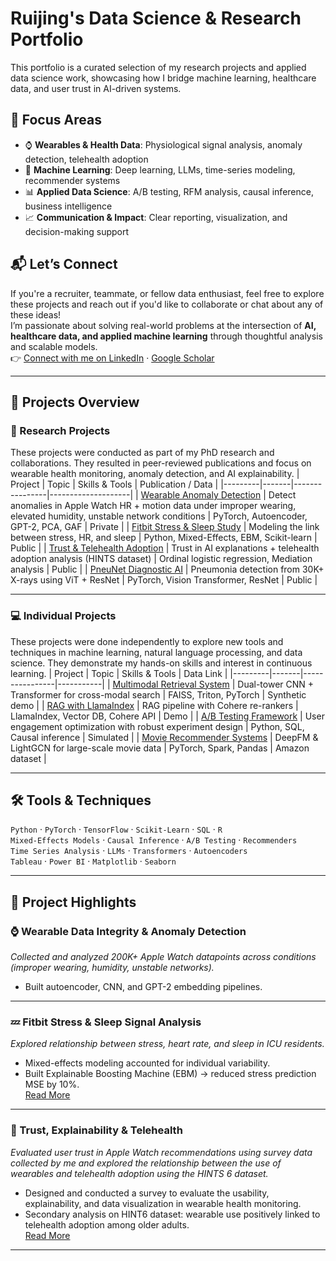 # Ruijing's Data Science & Research Portfolio
This portfolio is a curated selection of my research projects and applied data science work, showcasing how I bridge machine learning, healthcare data, and user trust in AI-driven systems.

## 📌 Focus Areas
- ⌚ **Wearables & Health Data**: Physiological signal analysis, anomaly detection, telehealth adoption  
- 🤖 **Machine Learning**: Deep learning, LLMs, time-series modeling, recommender systems  
- 📊 **Applied Data Science**: A/B testing, RFM analysis, causal inference, business intelligence  
- 📈 **Communication & Impact**: Clear reporting, visualization, and decision-making support  

## 📬 Let’s Connect
If you're a recruiter, teammate, or fellow data enthusiast, feel free to explore these projects and reach out if you'd like to collaborate or chat about any of these ideas!  
I’m passionate about solving real-world problems at the intersection of **AI, healthcare data, and applied machine learning** through thoughtful analysis and scalable models.  
👉 [Connect with me on LinkedIn](https://www.linkedin.com/in/ruijingw/) · [Google Scholar](https://scholar.google.com/citations?user=26WzQFgAAAAJ&hl=en)

---

## 📂 Projects Overview

### 🔬 Research Projects 
These projects were conducted as part of my PhD research and collaborations. They resulted in peer-reviewed publications and focus on wearable health monitoring, anomaly detection, and AI explainability.
| Project | Topic | Skills & Tools | Publication / Data |
|---------|-------|----------------|--------------------|
| [Wearable Anomaly Detection](./01-wearable-anomaly/README.md) | Detect anomalies in Apple Watch HR + motion data under improper wearing, elevated humidity, unstable network conditions | PyTorch, Autoencoder, GPT-2, PCA, GAF | Private |
| [Fitbit Stress & Sleep Study](projects/fitbit-stress/README.md) | Modeling the link between stress, HR, and sleep | Python, Mixed-Effects, EBM, Scikit-learn | Public |
| [Trust & Telehealth Adoption](projects/trust-xai/README.md) | Trust in AI explanations + telehealth adoption analysis (HINTS dataset) | Ordinal logistic regression, Mediation analysis | Public |
| [PneuNet Diagnostic AI](projects/pneunet/README.md) | Pneumonia detection from 30K+ X-rays using ViT + ResNet | PyTorch, Vision Transformer, ResNet | Public |

---

### 💻 Individual Projects 
These projects were done independently to explore new tools and techniques in machine learning, natural language processing, and data science. They demonstrate my hands-on skills and interest in continuous learning.
| Project | Topic | Skills & Tools | Data Link |
|---------|-------|----------------|-----------|
| [Multimodal Retrieval System](projects/multimodal-search/README.md) | Dual-tower CNN + Transformer for cross-modal search | FAISS, Triton, PyTorch | Synthetic demo |
| [RAG with LlamaIndex](projects/rag-pipeline/README.md) | RAG pipeline with Cohere re-rankers | LlamaIndex, Vector DB, Cohere API | Demo |
| [A/B Testing Framework](projects/ab-testing/README.md) | User engagement optimization with robust experiment design | Python, SQL, Causal inference | Simulated |
| [Movie Recommender Systems](projects/recommender-systems/README.md) | DeepFM & LightGCN for large-scale movie data | PyTorch, Spark, Pandas | Amazon dataset |

---

## 🛠 Tools & Techniques
`Python` · `PyTorch` · `TensorFlow` · `Scikit-Learn` · `SQL` · `R`  
`Mixed-Effects Models` · `Causal Inference` · `A/B Testing` · `Recommenders`  
`Time Series Analysis` · `LLMs` · `Transformers` · `Autoencoders`  
`Tableau` · `Power BI` · `Matplotlib` · `Seaborn`

---

## 🌟 Project Highlights

### ⌚ Wearable Data Integrity & Anomaly Detection
*Collected and analyzed 200K+ Apple Watch datapoints across conditions (improper wearing, humidity, unstable networks).*
- Built autoencoder, CNN, and GPT-2 embedding pipelines.

---

### 💤 Fitbit Stress & Sleep Signal Analysis
*Explored relationship between stress, heart rate, and sleep in ICU residents.*  
- Mixed-effects modeling accounted for individual variability.  
- Built Explainable Boosting Machine (EBM) → reduced stress prediction MSE by 10%.  
[Read More](projects/fitbit-stress/README.md)

---

### 🤝 Trust, Explainability & Telehealth
*Evaluated user trust in Apple Watch recommendations using survey data collected by me and explored the relationship between the use of wearables and telehealth adoption using the HINTS 6 dataset.*  
- Designed and conducted a survey to evaluate the usability, explainability, and data visualization in wearable health monitoring.  
- Secondary analysis on HINT6 dataset: wearable use positively linked to telehealth adoption among older adults.  
[Read More](projects/trust-xai/README.md)

---


